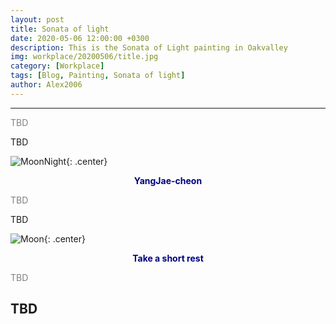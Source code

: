 ```yaml
---
layout: post
title: Sonata of light
date: 2020-05-06 12:00:00 +0300
description: This is the Sonata of Light painting in Oakvalley
img: workplace/20200506/title.jpg
category: [Workplace]
tags: [Blog, Painting, Sonata of light]
author: Alex2006
---
```

  
  
------
<span style="color:gray">
TBD
</span>  

> <span style="color:silver">
TBD
</span>

![MoonNight]({{site.baseurl}}/assets/img/workplace/20200506/MoonNight.jpg){: .center}
**<center><span style="color:navy">YangJae-cheon</span></center>** 

<span style="color:gray">
TBD
</span>

> <span style="color:silver">
TBD
</span>

![Moon]({{site.baseurl}}/assets/img/workplace/20200506/Moon.jpg){: .center}
**<center><span style="color:navy">Take a short rest</span></center>** 

<span style="color:gray">
TBD
</span>

> <span style="color:silver">
TBD
</span>
------
